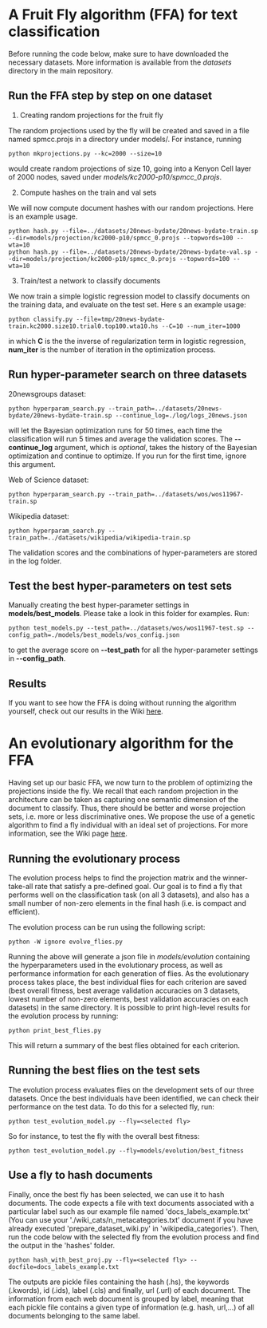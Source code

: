 # A Fruit Fly algorithm (FFA) for text classification

Before running the code below, make sure to have downloaded the necessary datasets. More information is available from the *datasets* directory in the main repository.

## Run the FFA step by step on one dataset

1. Creating random projections for the fruit fly

The random projections used by the fly will be created and saved in a file named spmcc.projs in a directory under models/. For instance, running

    python mkprojections.py --kc=2000 --size=10

would create random projections of size 10, going into a Kenyon Cell layer of 2000 nodes, saved under *models/kc2000-p10/spmcc_0.projs*.

2. Compute hashes on the train and val sets

We will now compute document hashes with our random projections. Here is an example usage.

    python hash.py --file=../datasets/20news-bydate/20news-bydate-train.sp --dir=models/projection/kc2000-p10/spmcc_0.projs --topwords=100 --wta=10
    python hash.py --file=../datasets/20news-bydate/20news-bydate-val.sp --dir=models/projection/kc2000-p10/spmcc_0.projs --topwords=100 --wta=10

3. Train/test a network to classify documents

We now train a simple logistic regression model to classify documents on the training data, and evaluate on the test set. Here s an example usage:

    python classify.py --file=tmp/20news-bydate-train.kc2000.size10.trial0.top100.wta10.hs --C=10 --num_iter=1000

in which **C** is the the inverse of regularization term in logistic regression, **num_iter** is the number of iteration
in the optimization process.

## Run hyper-parameter search on three datasets

20newsgroups dataset:
  
    python hyperparam_search.py --train_path=../datasets/20news-bydate/20news-bydate-train.sp --continue_log=./log/logs_20news.json 

will let the Bayesian optimization runs for 50 times, each time the classification will run 5 times and average the
validation scores. The **--continue_log** argument, which is *optional*, takes the history of the Bayesian optimization and
continue to optimize. If you run for the first time, ignore this argument.

Web of Science dataset:

    python hyperparam_search.py --train_path=../datasets/wos/wos11967-train.sp

Wikipedia dataset:

    python hyperparam_search.py --train_path=../datasets/wikipedia/wikipedia-train.sp

The validation scores and the combinations of hyper-parameters are stored in the log folder.

## Test the best hyper-parameters on test sets

Manually creating the best hyper-parameter settings in **models/best_models**. Please take a look in this folder for
examples. Run:

    python test_models.py --test_path=../datasets/wos/wos11967-test.sp --config_path=./models/best_models/wos_config.json

to get the average score on **--test_path** for all the hyper-parameter settings in **--config_path**.

## Results

If you want to see how the FFA is doing without running the algorithm yourself, check out our results in the Wiki [here](https://github.com/PeARSearch/PeARS-fruit-fly/wiki/1.1.-Baselines).


# An evolutionary algorithm for the FFA

Having set up our basic FFA, we now turn to the problem of optimizing the projections inside the fly. We recall that each random projection in the architecture can be taken as capturing one semantic dimension of the document to classify. Thus, there should be better and worse projection sets, i.e. more or less discriminative ones. We propose the use of a genetic algorithm to find a fly individual with an ideal set of projections. For more information, see the Wiki page [here](https://github.com/PeARSearch/PeARS-fruit-fly/wiki/1.2-A-Genetic-Algorithm-for-optimizing-FFA).

## Running the evolutionary process

The evolution process helps to find the projection matrix and the winner-take-all rate that satisfy a pre-defined goal. Our goal is to find a fly that performs well on the classification task (on all 3 datasets), and also has a small number of non-zero elements in the final hash (i.e. is compact and efficient).

The evolution process can be run using the following script:

    python -W ignore evolve_flies.py 

Running the above will generate a json file in *models/evolution* containing the hyperparameters used in the evolutionary process, as well as performance information for each generation of flies. As the evolutionary process takes place, the best individual flies for each criterion are saved (best overall fitness, best average validation accuracies on 3 datasets, lowest number of non-zero elements, best validation accuracies on each datasets) in the same directory. It is possible to print high-level results for the evolution process by running:

    python print_best_flies.py

This will return a summary of the best flies obtained for each criterion.



## Running the best flies on the test sets

The evolution process evaluates flies on the development sets of our three datasets. Once the best individuals have been identified, we can check their performance on the test data. To do this for a selected fly, run:

    python test_evolution_model.py --fly=<selected fly>

So for instance, to test the fly with the overall best fitness:

    python test_evolution_model.py --fly=models/evolution/best_fitness


## Use a fly to hash documents

Finally, once the best fly has been selected, we can use it to hash documents. The code expects a file with text documents associated with a particular label such as our example file named 'docs_labels_example.txt' (You can use your './wiki_cats/n_metacategories.txt' document if you have already executed 'prepare_dataset_wiki.py' in 'wikipedia_categories'). Then, run the code below with the selected fly from the evolution process and find the output in the 'hashes' folder.

    python hash_with_best_proj.py --fly=<selected fly> --docfile=docs_labels_example.txt

The outputs are pickle files containing the hash (.hs), the keywords (.kwords), id (.ids), label (.cls) and finally, url (.url) of each document. The information from each web document is grouped by label, meaning that each pickle file contains a given type of information (e.g. hash, url,...) of all documents belonging to the same label. 
